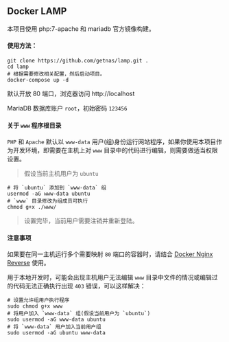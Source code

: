 ## Docker LAMP

本项目使用 php:7-apache 和 mariadb 官方镜像构建。

#### 使用方法：

```
git clone https://github.com/getnas/lamp.git .
cd lamp
# 根据需要修改相关配置，然后启动项目。
docker-compose up -d

```

默认开放 80 端口，浏览器访问 http://localhost

MariaDB 数据库账户 `root`，初始密码 `123456`

#### 关于 `www` 程序根目录

`PHP` 和 `Apache` 默认以 `www-data` 用户(组)身份运行网站程序，如果你使用本项目作为开发环境，即需要在主机上对 `www` 目录中的代码进行编辑，则需要做适当权限设置。

> 假设当前主机用户为 `ubuntu`

    # 将 `ubuntu` 添加到 `www-data` 组
    usermod -aG www-data ubuntu
    # `www` 目录修改为组成员可执行
    chmod g+x ./www/

> 设置完毕，当前用户需要注销并重新登陆。

#### 注意事项

如果要在同一主机运行多个需要映射 `80` 端口的容器时，请结合 [Docker Nginx Reverse](https://github.com/getnas/nginx-reverse) 使用。

用于本地开发时，可能会出现主机用户无法编辑 `www` 目录中文件的情况或编辑过的代码无法正确执行出现 `403` 错误，可以这样解决：

    # 设置允许组用户执行程序
    sudo chmod g+x www
    # 将用户加入 `www-data` 组(假设当前用户为 `ubuntu`)
    sudo usermod -aG www-data ubuntu
    # 将 `www-data` 用户加入当前用户组
    sudo usermod -aG ubuntu www-data
